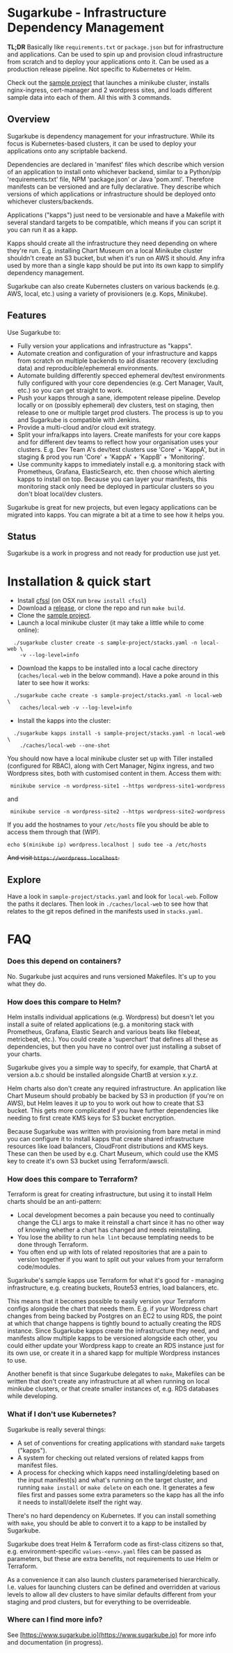 # Sugarkube - Infrastructure Dependency Management

**TL;DR** Basically like `requirements.txt` or `package.json` but for 
infrastructure and applications. Can be used to spin up and provision cloud
infrastructure from scratch and to deploy your applications onto it. Can be
used as a production release pipeline. Not specific to Kubernetes or Helm.

Check out the [sample project](https://github.com/sugarkube/sample-project) that 
launches a minikube cluster, installs nginx-ingress, cert-manager and 2 wordpress 
sites, and loads different sample data into each of them. All this with 3 commands.

## Overview
Sugarkube is dependency management for your infrastructure. 
While its focus is Kubernetes-based clusters, it can be used to deploy your
applications onto any scriptable backend.

Dependencies are declared in 'manifest' files which describe which version of
an application to install onto whichever backend, similar to a Python/pip
'requirements.txt' file,  NPM 'package.json' or Java 'pom.xml'. Therefore 
manifests can be versioned and are fully declarative. They describe which 
versions of which applications or infrastructure should be deployed onto 
whichever clusters/backends.

Applications ("kapps") just need to be versionable and have a Makefile with 
several standard targets to be compatible, which means if you can script it 
you can run it as a kapp. 

Kapps should create all the infrastructure they need depending on where they're 
run. E.g. installing Chart Museum on a local Minikube cluster shouldn't create
an S3 bucket, but when it's run on AWS it should. Any infra used by more than
a single kapp should be put into its own kapp to simplify dependency management.

Sugarkube can also create Kubernetes clusters on various backends
(e.g. AWS, local, etc.) using a variety of provisioners (e.g. Kops, Minikube).

## Features
Use Sugarkube to:

  * Fully version your applications and infrastructure as "kapps".
  * Automate creation and configuration of your infrastructure and kapps from 
    scratch on multiple backends to aid disaster recovery (excluding data) and 
    reproducible/ephemeral environments.
  * Automate building differently specced ephemeral dev/test environments fully 
    configured with your core dependencies (e.g. Cert Manager, Vault, etc.) so 
    you can get straight to work.
  * Push your kapps through a sane, idempotent release pipeline. Develop locally or
    on (possibly ephemeral) dev clusters, test on staging, then release to one or 
    multiple target prod clusters. The process is up to you and Sugarkube is
    compatible with Jenkins.
  * Provide a multi-cloud and/or cloud exit strategy.
  * Split your infra/kapps into layers. Create manifests for your core kapps
    and for different dev teams to reflect how your organisation uses your 
    clusters. E.g. Dev Team A's dev/test clusters use 'Core' + 'KappA', but in 
    staging & prod you run 'Core' + 'KappA' + 'KappB' + 'Monitoring'.
  * Use community kapps to immediately install e.g. a monitoring stack with
    Prometheus, Grafana, ElasticSearch, etc. then choose which alerting 
    kapps to install on top. Because you can layer your manifests, this 
    monitoring stack only need be deployed in particular clusters so you don't 
    bloat local/dev clusters.

Sugarkube is great for new projects, but even legacy applications can be 
migrated into kapps. You can migrate a bit at a time to see how it helps you.

## Status
Sugarkube is a work in progress and not ready for production use just yet.

# Installation & quick start
* Install [cfssl](https://github.com/cloudflare/cfssl) (on OSX run `brew install cfssl`)
* Download a [release](https://github.com/sugarkube/sugarkube/releases), or clone the repo and run `make build`.
* Clone the [sample project](https://github.com/sugarkube/sample-project).
* Launch a local minikube cluster (it may take a little while to come online):
```
  ./sugarkube cluster create -s sample-project/stacks.yaml -n local-web \
    -v --log-level=info
```

* Download the kapps to be installed into a local cache directory (`caches/local-web` 
in the below command). Have a poke around in this later to see how it works:
```
  ./sugarkube cache create -s sample-project/stacks.yaml -n local-web \
    caches/local-web -v --log-level=info 
```

* Install the kapps into the cluster:
```
  ./sugarkube kapps install -s sample-project/stacks.yaml -n local-web \
    ./caches/local-web --one-shot 
```

You should now have a local minikube cluster set up with Tiller installed
(configured for RBAC), along with Cert Manager, Nginx ingress, and two 
Wordpress sites, both with customised content in them. Access them with:

```
 minikube service -n wordpress-site1 --https wordpress-site1-wordpress
```
and
```
 minikube service -n wordpress-site2 --https wordpress-site2-wordpress
```
 
If you add the hostnames to your `/etc/hosts` file you should be able to access 
them through that (WIP).
```
echo $(minikube ip) wordpress.localhost | sudo tee -a /etc/hosts
```
~~And visit `https://wordpress.localhost`.~~

## Explore
Have a look in `sample-project/stacks.yaml` and look for `local-web`. Follow the
paths it declares. Then look in `./caches/local-web` to see how that relates to the
git repos defined in the manifests used in `stacks.yaml`.

# FAQ
### Does this depend on containers?
No. Sugarkube just acquires and runs versioned Makefiles. It's up to you 
what they do. 

### How does this compare to Helm?
Helm installs individual applications (e.g. Wordpress) but doesn't let you 
install a suite of related applications (e.g. a monitoring stack with 
Prometheus, Grafana, Elastic Search and various beats like filebeat, 
metricbeat, etc.). You could create a 'superchart' that defines all these as
dependencies, but then you have no control over just installing a subset of 
your charts.

Sugarkube gives you a simple way to specify, for example, that ChartA at 
version a.b.c should be installed alongside ChartB at version x.y.z.

Helm charts also don't create any required infrastructure. An application
like Chart Museum should probably be backed by S3 in production (if you're on
AWS), but Helm leaves it up to you to work out how to create that S3 bucket.
This gets more complicated if you have further dependencies like needing to 
first create KMS keys for S3 bucket encryption.

Because Sugarkube was written with provisioning from bare metal in mind you 
can configure it to install kapps that create shared infrastructure resources 
like load balancers, CloudFront distributions and KMS keys. These can then be 
used by e.g. Chart Museum, which could use the KMS key to create it's own S3 
bucket using Terraform/awscli.  

### How does this compare to Terraform?
Terraform is great for creating infrastructure, but using it to install Helm
charts should be an anti-pattern: 

  * Local development becomes a pain because you need to continually change
    the CLI args to make it reinstall a chart since it has no other way of 
    knowing whether a chart has changed and needs reinstalling.
  * You lose the ability to run `helm lint` because templating needs to be 
    done through Terraform.
  * You often end up with lots of related repositories that are a pain to
    version together if you want to split out your values from your terraform
    code/modules.

Sugarkube's sample kapps use Terraform for what it's good for - managing 
infrastructure, e.g. creating buckets, Route53 entries, load balancers, etc.

This means that it becomes possible to easily version your Terraform configs 
alongside the chart that needs them. E.g. if your Wordpress chart changes from 
being backed by Postgres on an EC2 to using RDS, the point at which that change
happens is tightly bound to actually creating the RDS instance. Since Sugarkube
kapps create the infrastructure they need, and manifests allow multiple kapps
to be versioned alongside each other, you could either update your Wordpress
kapp to create an RDS instance just for its own use, or create it in a shared 
kapp for multiple Wordpress instances to use.

Another benefit is that since Sugarkube delegates to `make`, Makefiles can be 
written that don't create any infrastructure at all when running on local 
minikube clusters, or that create smaller instances of, e.g. RDS databases while
developing.

### What if I don't use Kubernetes?
Sugarkube is really several things:

  * A set of conventions for creating applications with standard `make` targets 
    ("kapps").
  * A system for checking out related versions of related kapps from manifest files.
  * A process for checking which kapps need installing/deleting based on the 
    input manifest(s) and what's running on the target cluster, and running 
    `make install` or `make delete` on each one. It generates a few files first 
    and passes some extra parameters so the kapp has all the info it needs to 
    install/delete itself the right way. 

There's no hard dependency on Kubernetes. If you can install something with 
`make`, you should be able to convert it to a kapp to be installed by Sugarkube.

Sugarkube does treat Helm & Terraform code as first-class citizens so that, e.g. 
environment-specific `values-<env>.yaml` files can be passed as parameters, but 
these are extra benefits, not requirements to use Helm or Terraform.

As a convenience it can also launch clusters parameterised hierarchically. I.e.
values for launching clusters can be defined and overridden at various levels
to allow all dev clusters to have similar defaults different from your staging 
and prod clusters, but for everything to be overrideable.

### Where can I find more info?
See [https://www.sugarkube.io](https://www.sugarkube.io) for more info and 
documentation (in progress). 

